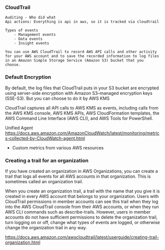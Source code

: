### CloudTrail
    Auditing - Who did what
    Api actions: Everything is api in aws, so it is tracked via cloudtrail

    Types of events
        - Management events
        - Data events
        - Insight events

    You can use AWS CloudTrail to record AWS API calls and other activity for your AWS account and to save the recorded information to log files in an Amazon Simple Storage Service (Amazon S3) bucket that you choose. 
    
### Default Encryption
By default, the log files that CloudTrail puts in your S3 bucket are encrypted using server-side encryption with Amazon S3–managed encryption keys (SSE-S3). But you can choose to do it by AWS KMS

CloudTrail captures all API calls to AWS KMS as events, including calls from the AWS KMS console, AWS KMS APIs, AWS CloudFormation templates, the AWS Command Line Interface (AWS CLI), and AWS Tools for PowerShell.


Unified Agent
https://docs.aws.amazon.com/AmazonCloudWatch/latest/monitoring/metrics-collected-by-CloudWatch-agent.html

- Custom metrics from various AWS resources


### Creating a trail for an organization

If you have created an organization in AWS Organizations, you can create a trail that logs all events for all AWS accounts in that organization. This is sometimes called an organization trail.

When you create an organization trail, a trail with the name that you give it is created in every AWS account that belongs to your organization. Users with CloudTrail permissions in member accounts can see this trail when they log into the AWS CloudTrail console from their AWS accounts, or when they run AWS CLI commands such as describe-trails. However, users in member accounts do not have sufficient permissions to delete the organization trail, turn logging on or off, change what types of events are logged, or otherwise change the organization trail in any way.


https://docs.aws.amazon.com/awscloudtrail/latest/userguide/creating-trail-organization.html